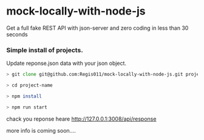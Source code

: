 # mock-locally-with-node-js
Get a full fake REST API with json-server and zero coding in less than 30 seconds

### Simple install of projects.

Update reponse.json data with your json object.

```zsh
> git clone git@github.com:Regis011/mock-locally-with-node-js.git project-name
```
```zsh
> cd project-name
```
```zsh
> npm install
```
```zsh
> npm run start
```

chack you reponse heare http://127.0.0.1:3008/api/response


more info is coming soon....